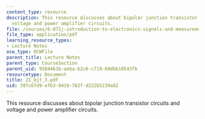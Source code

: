 ```yaml
---
content_type: resource
description: This resource discusses about bipolar junction transistor circuits and
  voltage and power amplifier circuits.
file: /courses/6-071j-introduction-to-electronics-signals-and-measurement-spring-2006/397c67d9efb39419782fd222b5239a82_21_bjt_3.pdf
file_type: application/pdf
learning_resource_types:
- Lecture Notes
ocw_type: OCWFile
parent_title: Lecture Notes
parent_type: CourseSection
parent_uid: 9384461b-aeba-b2c6-c719-60dbb10543fb
resourcetype: Document
title: 21_bjt_3.pdf
uid: 397c67d9-efb3-9419-782f-d222b5239a82
---
```

This resource discusses about bipolar junction transistor circuits and voltage and power amplifier circuits.

